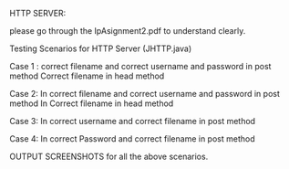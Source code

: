 HTTP SERVER:

please go through the IpAsignment2.pdf to understand clearly.


Testing Scenarios for HTTP Server (JHTTP.java)

Case 1 : correct filename and correct username and password in post method Correct filename in head method

Case 2: In correct filename and correct username and password in post method In Correct filename in head method

Case 3: In correct username and correct filename in post method 

Case 4: In correct Password and correct filename in post method

OUTPUT SCREENSHOTS for all the above scenarios.







